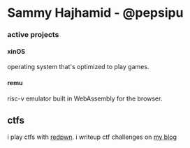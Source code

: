 # Sammy Hajhamid - @pepsipu
### active projects
#### xinOS
operating system that's optimized to play games.

#### remu
risc-v emulator built in WebAssembly for the browser.

## ctfs
i play ctfs with [redpwn](https://ctftime.org/team/59759).
i writeup ctf challenges on [my blog](https://blog.pepsipu.com)
